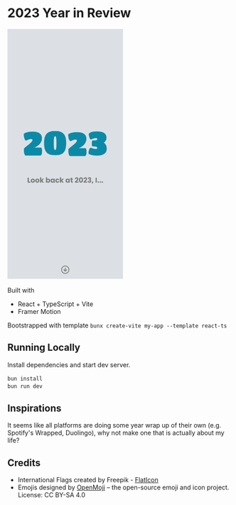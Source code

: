 # 2023 Year in Review

<img src="screenshot-cover.png" width="260" />

Built with
- React + TypeScript + Vite
- Framer Motion

Bootstrapped with template `bunx create-vite my-app --template react-ts`


## Running Locally

Install dependencies and start dev server. 

```sh
bun install
bun run dev
```


## Inspirations

It seems like all platforms are doing some year wrap up of their own (e.g. Spotify's Wrapped, Duolingo), why not make one that is actually about my life?


## Credits

- International Flags created by Freepik - [FlatIcon](https://www.flaticon.com/packs/international-flags-6)
- Emojis designed by [OpenMoji](https://openmoji.org/) – the open-source emoji and icon project. License: CC BY-SA 4.0
